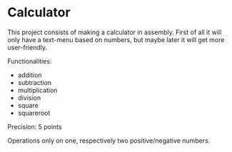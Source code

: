 # Calculator

This project consists of making a calculator in assembly. First of all it will only have a text-menu based on numbers,
but maybe later it will get more user-friendly.

Functionalities:
  * addition
  * subtraction
  * multiplication
  * division
  * square
  * squareroot

Precision: 5 points

Operations only on one, respectively two positive/negative numbers.
